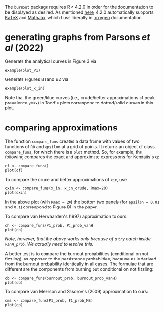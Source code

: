 
The `burnout` package requires R ≥ 4.2.0 in order for the documentation to be displayed as desired.  As mentioned [here](https://cran.r-project.org/doc/manuals/r-devel/NEWS.html), 4.2.0 automatically supports [KaTeX](https://katex.org/docs/support_table.html) and [MathJax](https://www.mathjax.org/), which I use liberally in [roxygen](https://roxygen2.r-lib.org/) documentation.

# generating graphs from Parsons _et al_ (2022)

Generate the analytical curves in Figure 3 via
```
example(plot_P1)
```

Generate Figures B1 and B2 via
```
example(plot_x_in)
```
Note that the green/blue curves (i.e., crude/better approximations of
peak prevalence `ymax`) in Todd's plots correspond to dotted/solid
curves in this plot.

# comparing approximations

The function `compare_funs` creates a data frame with values of two
functions of `R0` and `epsilon` at a grid of points.  It returns an
object of class `compare_funs`, for which there is a `plot` method.
So, for example, the following compares the exact and approximate
expressions for Kendalls's q:
```
cf <- compare_funs()
plot(cf)
```
To compare the crude and better approximations of `xin`, use
```
cxin <- compare_funs(x_in, x_in_crude, Rmax=20)
plot(cxin)
```
In the above plot (with `Rmax = 20`) the bottom two panels (for `epsilon = 0.01` and
`0.1`) correspond to Figure B1 in the paper.

To compare van Herwaarden's (1997) approximation to ours:
```
ch <- compare_funs(P1_prob, P1_prob_vanH)
plot(ch)
```
_Note, however, that the above works only because of a `try` catch inside `vanH_prob`.  We actually need to resolve this._

A better test is to compare the burnout probabilities (conditional on
not fizzling), as opposed to the persistence probabiities, because
`P1` is derived from the burnout probability identically in all cases.
The formulae that are different are the components from burning out
conditional on not fizzling:
```
cb <- compare_funs(burnout_prob, burnout_prob_vanH)
plot(cb)
```

To compare van Meerson and Sasorov's (2009) approximation to ours:
```
cms <- compare_funs(P1_prob, P1_prob_MS)
plot(cp)
```
